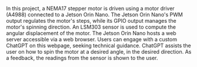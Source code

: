 In this project, a NEMA17 stepper motor is driven using a motor driver (A4988) connected to a Jetson Orin Nano. The Jetson Orin Nano's PWM output regulates the motor's steps, while its GPIO output manages the motor's spinning direction. An LSM303 sensor is used to compute the angular displacement of the motor. The Jetson Orin Nano hosts a web server accessible via a web browser. Users can engage with a custom ChatGPT on this webpage, seeking technical guidance. ChatGPT assists the user on how to spin the motor at a desired angle, in the desired direction. As a feedback, the readings from the sensor is shown to the user.
